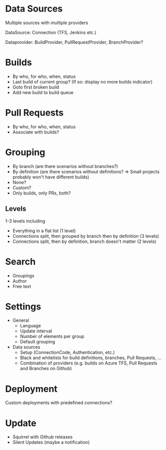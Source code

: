 # Data Sources
Multiple sources with multiple providers

DataSource: Connection (TFS, Jenkins etc.)

Dataprovider: BuildProvider, PullRequestProvider, BranchProvider?

# Builds
- By who, for who, when, status
- Last build of current group? (If so: display no more builds indicator)
- Goto first broken build
- Add new build to build queue

# Pull Requests
- By who, for who, when, status
- Associate with builds?

# Grouping
- By branch (are there scenarios without branches?)
- By definition (are there scenarios without definitions? => Small projects probably won't have different builds)
- None?
- Custom?
- Only builds, only PRs, both?

## Levels
1-3 levels including
- Everything in a flat list (1 level)
- Connections split, then grouped by branch then by definition (3 levels)
- Connections split, then by definition, branch doesn't matter (2 levels)

# Search
- Groupings
- Author
- Free text

# Settings
- General
    - Language
    - Update interval
    - Number of elements per group
    - Default grouping
- Data sources
    - Setup (ConnectionCode, Authentication, etc.)
    - Black and whitelists for build definitions, branches, Pull Requests, ...
    - Combination of providers (e.g. builds on Azure TFS, Pull Requests and Branches on Github)

# Deployment
Custom deployments with predefined connections?

# Update
- Squirrel with Github releases
- Silent Updates (maybe a notification)
